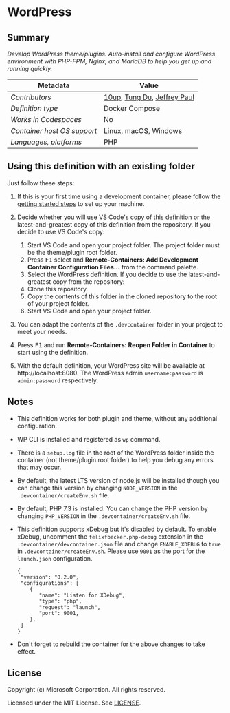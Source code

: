 # WordPress

## Summary

*Develop WordPress theme/plugins. Auto-install and configure WordPress environment with PHP-FPM, Nginx, and MariaDB to help you get up and running quickly.*

| Metadata | Value |  
|----------|-------|
| *Contributors* | [10up](https://github.com/10up), [Tung Du](https://github.com/dinhtungdu), [Jeffrey Paul](https://github.com/jeffpaul) |
| *Definition type* | Docker Compose |
| *Works in Codespaces* | No |
| *Container host OS support* | Linux, macOS, Windows |
| *Languages, platforms* | PHP |

## Using this definition with an existing folder

Just follow these steps:

1. If this is your first time using a development container, please follow the [getting started steps](https://aka.ms/vscode-remote/containers/getting-started) to set up your machine.

2. Decide whether you will use VS Code's copy of this definition or the latest-and-greatest copy of this definition from the repository.
   If you decide to use VS Code's copy:
      1. Start VS Code and open your project folder. The project folder must be the theme/plugin root folder.
      2. Press <kbd>F1</kbd> select and **Remote-Containers: Add Development Container Configuration Files...** from the command palette.
      3. Select the WordPress definition.
   If you decide to use the latest-and-greatest copy from the repository:
      1. Clone this repository.
      2. Copy the contents of this folder in the cloned repository to the root of your project folder.
      3. Start VS Code and open your project folder.

4. You can adapt the contents of the `.devcontainer` folder in your project to meet your needs.

5. Press <kbd>F1</kbd> and run **Remote-Containers: Reopen Folder in Container** to start using the definition.

6. With the default definition, your WordPress site will be available at http://localhost:8080. The WordPress admin `username:password` is `admin:password` respectively.

## Notes

- This definition works for both plugin and theme, without any additional configuration.

- WP CLI is installed and registered as `wp` command.

- There is a `setup.log` file in the root of the WordPress folder inside the container (not theme/plugin root folder) to help you debug any errors that may occur.

- By default, the latest LTS version of node.js will be installed though you can change this version by changing `NODE_VERSION` in the `.devcontainer/createEnv.sh` file.

- By default, PHP 7.3 is installed. You can change the PHP version by changing `PHP_VERSION` in the `.devcontainer/createEnv.sh` file.

- This definition supports xDebug but it's disabled by default. To enable xDebug, uncomment the `felixfbecker.php-debug` extension in the `.devcontainer/devcontainer.json` file and change `ENABLE_XDEBUG` to `true` in `.devcontainer/createEnv.sh`. Please use `9001` as the port for the `launch.json` configuration.

  ```
  {
   "version": "0.2.0",
   "configurations": [
      {
         "name": "Listen for XDebug",
         "type": "php",
         "request": "launch",
         "port": 9001,
      },
   ]
  }
  ```

- Don't forget to rebuild the container for the above changes to take effect.

## License

Copyright (c) Microsoft Corporation. All rights reserved.

Licensed under the MIT License. See [LICENSE](https://github.com/Microsoft/vscode-dev-containers/blob/master/LICENSE).
